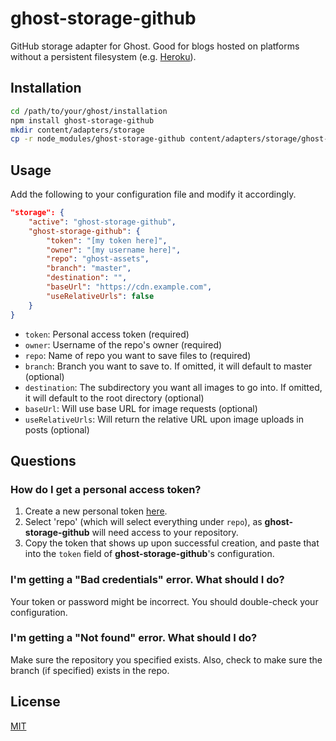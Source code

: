 # ghost-storage-github

GitHub storage adapter for Ghost. Good for blogs hosted on platforms without a persistent filesystem (e.g. [Heroku](https://heroku.com)).

## Installation

```bash
cd /path/to/your/ghost/installation
npm install ghost-storage-github
mkdir content/adapters/storage
cp -r node_modules/ghost-storage-github content/adapters/storage/ghost-storage-github
```

## Usage

Add the following to your configuration file and modify it accordingly.

```json
"storage": {
    "active": "ghost-storage-github",
    "ghost-storage-github": {
        "token": "[my token here]",
        "owner": "[my username here]",
        "repo": "ghost-assets",
        "branch": "master",
        "destination": "",
        "baseUrl": "https://cdn.example.com",
        "useRelativeUrls": false
    }
}
```

- `token`: Personal access token (required)
- `owner`: Username of the repo's owner (required)
- `repo`: Name of repo you want to save files to (required)
- `branch`: Branch you want to save to. If omitted, it will default to master (optional)
- `destination`: The subdirectory you want all images to go into. If omitted, it will default to the root directory (optional)
- `baseUrl`: Will use base URL for image requests (optional)
- `useRelativeUrls`: Will return the relative URL upon image uploads in posts (optional)

## Questions

### How do I get a personal access token?

1. Create a new personal token [here](https://github.com/settings/tokens/new).
2. Select 'repo' (which will select everything under `repo`), as **ghost-storage-github** will need access to your repository.
3. Copy the token that shows up upon successful creation, and paste that into the `token` field of **ghost-storage-github**'s configuration.

### I'm getting a "Bad credentials" error. What should I do?

Your token or password might be incorrect. You should double-check your configuration.

### I'm getting a "Not found" error. What should I do?

Make sure the repository you specified exists. Also, check to make sure the branch (if specified) exists in the repo.

## License

[MIT](LICENSE.txt)
